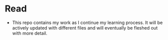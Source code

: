 # Read

- This repo contains my work as I continue my learning process. It will be actively updated with different files and will eventually be fleshed out with more detail.